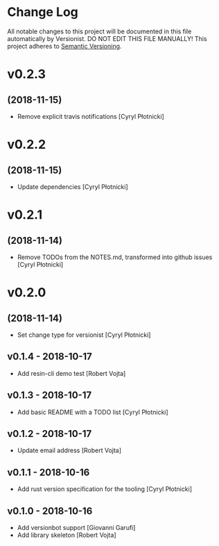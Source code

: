 # Change Log

All notable changes to this project will be documented in this file
automatically by Versionist. DO NOT EDIT THIS FILE MANUALLY!
This project adheres to [Semantic Versioning](http://semver.org/).

# v0.2.3
## (2018-11-15)

* Remove explicit travis notifications [Cyryl Płotnicki]

# v0.2.2
## (2018-11-15)

* Update dependencies [Cyryl Płotnicki]

# v0.2.1
## (2018-11-14)

* Remove TODOs from the NOTES.md, transformed into github issues [Cyryl Płotnicki]

# v0.2.0
## (2018-11-14)

* Set change type for versionist [Cyryl Płotnicki]

## v0.1.4 - 2018-10-17

* Add resin-cli demo test [Robert Vojta]

## v0.1.3 - 2018-10-17

* Add basic README with a TODO list [Cyryl Płotnicki]

## v0.1.2 - 2018-10-17

* Update email address [Robert Vojta]

## v0.1.1 - 2018-10-16

* Add rust version specification for the tooling [Cyryl Płotnicki]

## v0.1.0 - 2018-10-16

* Add versionbot support [Giovanni Garufi]
* Add library skeleton [Robert Vojta]
